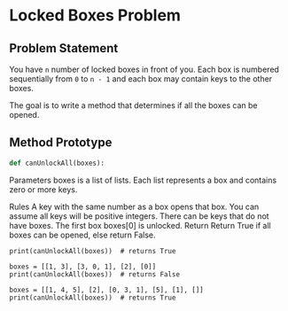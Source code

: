 # Locked Boxes Problem

## Problem Statement

You have `n` number of locked boxes in front of you. Each box is numbered sequentially from `0` to `n - 1` and each box may contain keys to the other boxes.

The goal is to write a method that determines if all the boxes can be opened.

## Method Prototype

```python
def canUnlockAll(boxes):
```

Parameters
boxes is a list of lists. Each list represents a box and contains zero or more keys.

Rules
A key with the same number as a box opens that box.
You can assume all keys will be positive integers.
There can be keys that do not have boxes.
The first box boxes[0] is unlocked.
Return
Return True if all boxes can be opened, else return False.

```boxes = [[1], [2], [3], []]
print(canUnlockAll(boxes))  # returns True

boxes = [[1, 3], [3, 0, 1], [2], [0]]
print(canUnlockAll(boxes))  # returns False

boxes = [[1, 4, 5], [2], [0, 3, 1], [5], [1], []]
print(canUnlockAll(boxes))  # returns True
```
